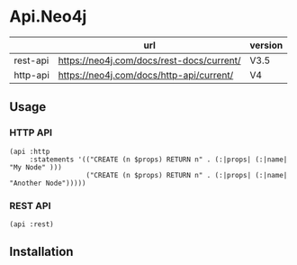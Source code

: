 # Api.Neo4j

|          | url                                       | version |
|----------|-------------------------------------------|---------|
| rest-api | https://neo4j.com/docs/rest-docs/current/ | V3.5    |
| http-api | https://neo4j.com/docs/http-api/current/  | V4      |

## Usage

### HTTP API

```
(api :http
     :statements '(("CREATE (n $props) RETURN n" . (:|props| (:|name| "My Node" )))
                   ("CREATE (n $props) RETURN n" . (:|props| (:|name| "Another Node")))))
```

### REST API

```
(api :rest)
```

## Installation
